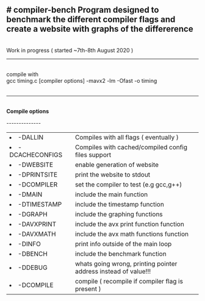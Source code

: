 <H2># compiler-bench
Program designed to benchmark the different compiler flags and create a website with graphs of the differerence</H2>
<BR>
Work in progress ( started ~7th-8th August 2020 )
<BR>
<HR>
<BR>
compile with<BR>
gcc timing.c [compiler options] -mavx2 -lm -Ofast -o timing<BR>
<BR>
<HR>
<BR>
<B>Compile options</B><BR>
<TABLE>
<UL>
<TR>-<TD><LI>-DALLIN</TD><TD>Compiles with all flags ( eventually )</LI></TD></TR>
<TR>-<TD><LI>-DCACHECONFIGS</TD><TD>Compiles with cached/compiled config files support</LI></TD></TR>
<TR>-<TD><LI>-DWEBSITE</TD><TD>enable generation of website</LI></TD></TR>
<TR>-<TD><LI>-DPRINTSITE</TD><TD>print the website to stdout</LI></TD></TR>
<TR>-<TD><LI>-DCOMPILER</TD><TD>set the compiler to test (e.g gcc,g++)</LI></TD></TR>
<TR>-<TD><LI>-DMAIN</TD><TD>include the main function</LI></TD></TR>
<TR>-<TD><LI>-DTIMESTAMP</TD><TD>include the timestamp function</LI></TD></TR>
<TR>-<TD><LI>-DGRAPH</TD><TD>include the graphing functions</LI></TD></TR>
<TR>-<TD><LI>-DAVXPRINT</TD><TD>include the avx print function function</LI></TD></TR>
<TR>-<TD><LI>-DAVXMATH</TD><TD>include the avx math functions function</LI></TD></TR>
<TR>-<TD><LI>-DINFO</TD><TD>print info outside of the main loop</LI></TD></TR>
<TR>-<TD><LI>-DBENCH</TD><TD>include the benchmark function</LI></TD></TR>
<TR>-<TD><LI>-DDEBUG</TD><TD>whats going wrong, printing pointer address instead of value!!!</LI></TD></TR>
<TR>-<TD><LI>-DCOMPILE</TD><TD>compile ( recompile if compiler flag is present )</LI></TD></TR>
</UL>
</TABLE>
